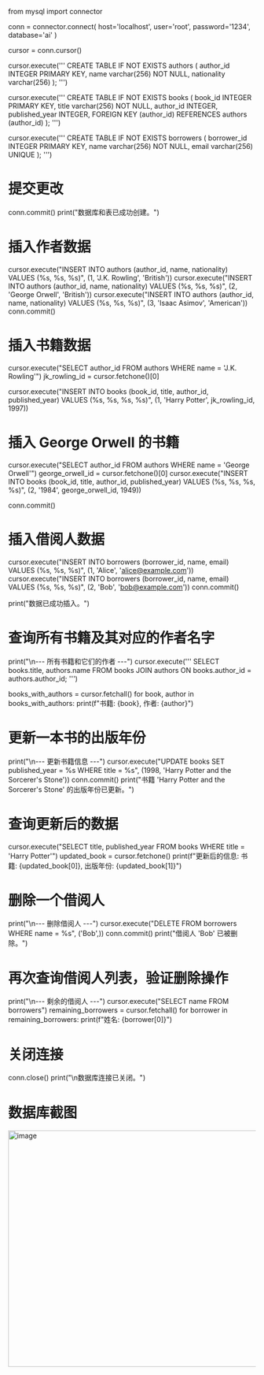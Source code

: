 from mysql import connector

conn = connector.connect(
    host='localhost',
    user='root',
    password='1234',
    database='ai'
)

cursor = conn.cursor()

cursor.execute('''
CREATE TABLE IF NOT EXISTS authors (
    author_id INTEGER PRIMARY KEY,
    name varchar(256) NOT NULL,
    nationality varchar(256)
);
''')

cursor.execute('''
CREATE TABLE IF NOT EXISTS books (
    book_id INTEGER PRIMARY KEY,
    title varchar(256) NOT NULL,
    author_id INTEGER,
    published_year INTEGER,
    FOREIGN KEY (author_id) REFERENCES authors (author_id)
);
''')

cursor.execute('''
CREATE TABLE IF NOT EXISTS borrowers (
    borrower_id INTEGER PRIMARY KEY,
    name varchar(256) NOT NULL,
    email varchar(256) UNIQUE
);
''')

# 提交更改
conn.commit()
print("数据库和表已成功创建。")

# 插入作者数据
cursor.execute("INSERT INTO authors (author_id, name, nationality) VALUES (%s, %s, %s)", (1, 'J.K. Rowling', 'British'))
cursor.execute("INSERT INTO authors (author_id, name, nationality) VALUES (%s, %s, %s)", (2, 'George Orwell', 'British'))
cursor.execute("INSERT INTO authors (author_id, name, nationality) VALUES (%s, %s, %s)", (3, 'Isaac Asimov', 'American'))
conn.commit()

# 插入书籍数据
cursor.execute("SELECT author_id FROM authors WHERE name = 'J.K. Rowling'")
jk_rowling_id = cursor.fetchone()[0]

cursor.execute("INSERT INTO books (book_id, title, author_id, published_year) VALUES (%s, %s, %s, %s)",
               (1, 'Harry Potter', jk_rowling_id, 1997))

# 插入 George Orwell 的书籍
cursor.execute("SELECT author_id FROM authors WHERE name = 'George Orwell'")
george_orwell_id = cursor.fetchone()[0]
cursor.execute("INSERT INTO books (book_id, title, author_id, published_year) VALUES (%s, %s, %s, %s)",
               (2, '1984', george_orwell_id, 1949))

conn.commit()

# 插入借阅人数据
cursor.execute("INSERT INTO borrowers (borrower_id, name, email) VALUES (%s, %s, %s)", (1, 'Alice', 'alice@example.com'))
cursor.execute("INSERT INTO borrowers (borrower_id, name, email) VALUES (%s, %s, %s)", (2, 'Bob', 'bob@example.com'))
conn.commit()

print("数据已成功插入。")

# 查询所有书籍及其对应的作者名字
print("\n--- 所有书籍和它们的作者 ---")
cursor.execute('''
SELECT books.title, authors.name
FROM books
JOIN authors ON books.author_id = authors.author_id;
''')

books_with_authors = cursor.fetchall()
for book, author in books_with_authors:
    print(f"书籍: {book}, 作者: {author}")

# 更新一本书的出版年份
print("\n--- 更新书籍信息 ---")
cursor.execute("UPDATE books SET published_year = %s WHERE title = %s", (1998, 'Harry Potter and the Sorcerer\'s Stone'))
conn.commit()
print("书籍 'Harry Potter and the Sorcerer\'s Stone' 的出版年份已更新。")

# 查询更新后的数据
cursor.execute("SELECT title, published_year FROM books WHERE title = 'Harry Potter'")
updated_book = cursor.fetchone()
print(f"更新后的信息: 书籍: {updated_book[0]}, 出版年份: {updated_book[1]}")

# 删除一个借阅人
print("\n--- 删除借阅人 ---")
cursor.execute("DELETE FROM borrowers WHERE name = %s", ('Bob',))
conn.commit()
print("借阅人 'Bob' 已被删除。")

# 再次查询借阅人列表，验证删除操作
print("\n--- 剩余的借阅人 ---")
cursor.execute("SELECT name FROM borrowers")
remaining_borrowers = cursor.fetchall()
for borrower in remaining_borrowers:
    print(f"姓名: {borrower[0]}")

# 关闭连接
conn.close()
print("\n数据库连接已关闭。")



# 数据库截图
<img width="589" height="480" alt="image" src="https://github.com/user-attachments/assets/efde4d78-5d41-4525-aa5a-a9137a4b5f33" />




